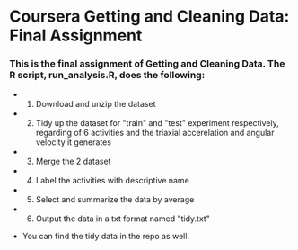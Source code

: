 # Coursera Getting and Cleaning Data: Final Assignment
### This is the final assignment of Getting and Cleaning Data. The R script, run_analysis.R, does the following:

* 1. Download and unzip the dataset
* 2. Tidy up the dataset for "train" and "test" experiment respectively, regarding of 6 activities and the triaxial accerelation and angular velocity it generates
* 3. Merge the 2 dataset
* 4. Label the activities with descriptive name
* 5. Select and summarize the data by average
* 6. Output the data in a txt format named "tidy.txt"

* You can find the tidy data in the repo as well.
